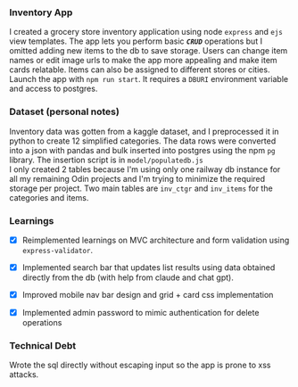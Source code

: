 ### Inventory App
I created a grocery store inventory application using node `express` and `ejs` view templates. The app lets you 
perform basic ***`CRUD`*** operations but I omitted adding new items to the db to save storage. Users can change 
item names or edit image urls to make the app more appealing and make item cards relatable. Items can also be 
assigned to different stores or cities. <br>
Launch the app with `npm run start`. It requires a `DBURI` environment variable and access to postgres.

### Dataset (personal notes)
Inventory data was gotten from a kaggle dataset, and I preprocessed it in python to create 12 simplified categories. 
The data rows were converted into a json with pandas and bulk inserted into postgres using the npm `pg` library. The 
insertion script is in `model/populatedb.js`<br>
I only created 2 tables because I'm using only one railway db instance for all my remaining Odin projects and I'm 
trying to minimize the required storage per project. Two main tables are `inv_ctgr` and `inv_items` for the categories 
and items. 

### Learnings
- [x] Reimplemented learnings on MVC architecture and form validation using `express-validator`.
- [x] Implemented search bar that updates list results using data obtained directly from the db (with help from claude and chat gpt).
- [x] Improved mobile nav bar design and grid + card css implementation
- [x] Implemented admin password to mimic authentication for delete operations


### Technical Debt
Wrote the sql directly without escaping input so the app is prone to xss attacks.